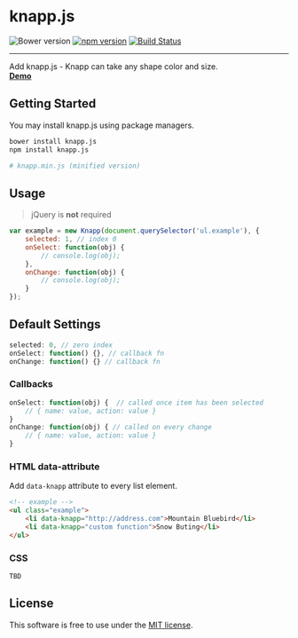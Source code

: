 # knapp.js
![Bower version](https://img.shields.io/bower/v/knapp.js.svg?style=flat)
[![npm version](https://img.shields.io/npm/v/knapp.js.svg?style=flat)](https://www.npmjs.com/package/knapp.js)
[![Build Status](https://travis-ci.org/bcorreia/knapp.js.svg?branch=master)](https://travis-ci.org/bcorreia/knapp.js)

---
Add knapp.js - Knapp can take any shape color and size.<br />
[**Demo**](http://bcorreia.com/projects/knapp.js/src/demo.html)

## Getting Started
You may install knapp.js using package managers.<br />
```bash
bower install knapp.js
npm install knapp.js

# knapp.min.js (minified version)
```

## Usage
> jQuery is **not** required

```javascript
var example = new Knapp(document.querySelector('ul.example'), {
    selected: 1, // index 0
    onSelect: function(obj) {
        // console.log(obj);
    },
    onChange: function(obj) {
        // console.log(obj);
    }
});
```

## Default Settings
```javascript
selected: 0, // zero index
onSelect: function() {}, // callback fn
onChange: function() {} // callback fn
```

### Callbacks
```javascript
onSelect: function(obj) {  // called once item has been selected
    // { name: value, action: value }
}
onChange: function(obj) { // called on every change
    // { name: value, action: value }
}
```

### HTML data-attribute
Add `data-knapp` attribute to every list element.
```html
<!-- example -->
<ul class="example">
    <li data-knapp="http://address.com">Mountain Bluebird</li>
    <li data-knapp="custom function">Snow Buting</li>
</ul>
```

### CSS
```
TBD
```

## License
This software is free to use under the [MIT license](https://github.com/bcorreia/knapp.js/blob/master/license.md).
